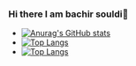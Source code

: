 ### Hi there I am bachir souldi👋

<!--
**bachirsouldi/bachirsouldi** is a ✨ _special_ ✨ repository because its `README.md` (this file) appears on your GitHub profile.

Here are some ideas to get you started:

- 🔭 I’m currently working on ...
- 🌱 I’m currently learning ...
- 👯 I’m looking to collaborate on ...
- 🤔 I’m looking for help with ...
- 💬 Ask me about ...
- 📫 How to reach me: ...
- 😄 Pronouns: ...
- ⚡ Fun fact: ...
-->

- [![Anurag's GitHub stats](https://github-readme-stats.vercel.app/api?username=bachirsouldi)](https://github.com/bachirsouldi/github-readme-stats)
- [![Top Langs](https://github-readme-stats.vercel.app/api/top-langs/?username=bachirsouldi)](https://github.com/bachirsouldi/github-readme-stats)
- [![Top Langs](https://github-readme-stats.vercel.app/api/top-langs/?username=bachirsouldi&layout=compact)](https://github.com/bachirsouldi/github-readme-stats)
